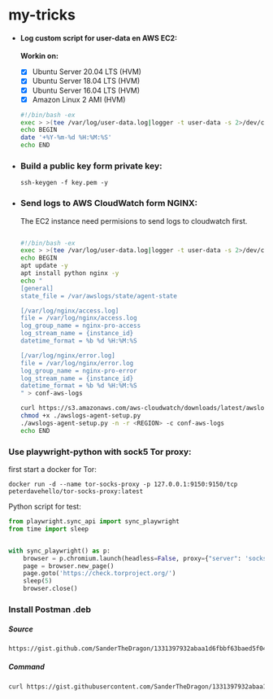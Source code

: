 # my-tricks

- #### Log custom script for user-data en AWS EC2:

    **Workin on:**

    - [x] Ubuntu Server 20.04 LTS (HVM)
    - [x] Ubuntu Server 18.04 LTS (HVM)
    - [x] Ubuntu Server 16.04 LTS (HVM)
    - [x] Amazon Linux 2 AMI (HVM)

    ```sh
    #!/bin/bash -ex
    exec > >(tee /var/log/user-data.log|logger -t user-data -s 2>/dev/console) 2>&1
    echo BEGIN
    date '+%Y-%m-%d %H:%M:%S'
    echo END
    ```

- ### Build a public key form private key:

    `ssh-keygen -f key.pem -y`

- ### Send logs to AWS CloudWatch form NGINX:

    The EC2 instance need permisions to send logs to cloudwatch first.
        
    ```bash

    #!/bin/bash -ex
    exec > >(tee /var/log/user-data.log|logger -t user-data -s 2>/dev/console) 2>&1
    echo BEGIN
    apt update -y
    apt install python nginx -y
    echo "
    [general]
    state_file = /var/awslogs/state/agent-state
    
    [/var/log/nginx/access.log]
    file = /var/log/nginx/access.log
    log_group_name = nginx-pro-access
    log_stream_name = {instance_id}
    datetime_format = %b %d %H:%M:%S

    [/var/log/nginx/error.log]
    file = /var/log/nginx/error.log
    log_group_name = nginx-pro-error
    log_stream_name = {instance_id}
    datetime_format = %b %d %H:%M:%S
    " > conf-aws-logs

    curl https://s3.amazonaws.com/aws-cloudwatch/downloads/latest/awslogs-agent-setup.py -O
    chmod +x ./awslogs-agent-setup.py
    ./awslogs-agent-setup.py -n -r <REGION> -c conf-aws-logs
    echo END

    ```
### Use playwright-python with sock5 Tor proxy:

first start a docker for Tor:

`docker run -d --name tor-socks-proxy -p 127.0.0.1:9150:9150/tcp peterdavehello/tor-socks-proxy:latest`

Python script for test:

```python
from playwright.sync_api import sync_playwright
from time import sleep


with sync_playwright() as p:
    browser = p.chromium.launch(headless=False, proxy={"server": 'socks5://127.0.0.1:9150'})
    page = browser.new_page()
    page.goto('https://check.torproject.org/')
    sleep(5)
    browser.close()
```
### Install Postman .deb

##### Source
```bash
https://gist.github.com/SanderTheDragon/1331397932abaa1d6fbbf63baed5f043
```
##### Command
```bash
curl https://gist.githubusercontent.com/SanderTheDragon/1331397932abaa1d6fbbf63baed5f043/raw/postman-deb.sh | sh
```
